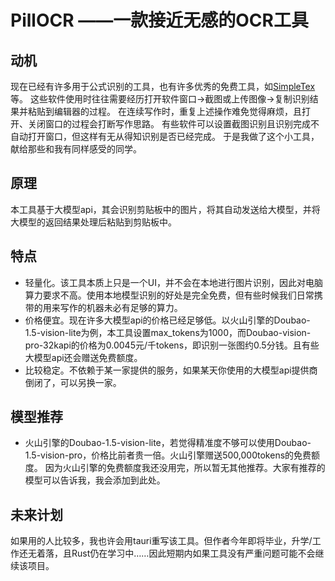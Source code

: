 # PillOCR ——一款接近无感的OCR工具
## 动机
现在已经有许多用于公式识别的工具，也有许多优秀的免费工具，如[SimpleTex](https://simpletex.cn/)等。
这些软件使用时往往需要经历打开软件窗口→截图或上传图像→复制识别结果并粘贴到编辑器的过程。
在连续写作时，重复上述操作难免觉得麻烦，且打开、关闭窗口的过程会打断写作思路。
有些软件可以设置截图识别且识别完成不自动打开窗口，但这样有无从得知识别是否已经完成。
于是我做了这个小工具，献给那些和我有同样感受的同学。

## 原理
本工具基于大模型api，其会识别剪贴板中的图片，将其自动发送给大模型，并将大模型的返回结果处理后粘贴到剪贴板中。

## 特点
- 轻量化。该工具本质上只是一个UI，并不会在本地进行图片识别，因此对电脑算力要求不高。使用本地模型识别的好处是完全免费，但有些时候我们日常携带的用来写作的机器未必有足够的算力。
- 价格便宜。现在许多大模型api的价格已经足够低。以火山引擎的Doubao-1.5-vision-lite为例，本工具设置max_tokens为1000，而Doubao-vision-pro-32kapi的价格为0.0045元/千tokens，即识别一张图约0.5分钱。且有些大模型api还会赠送免费额度。
- 比较稳定。不依赖于某一家提供的服务，如果某天你使用的大模型api提供商倒闭了，可以另换一家。

## 模型推荐
- 火山引擎的Doubao-1.5-vision-lite，若觉得精准度不够可以使用Doubao-1.5-vision-pro，价格比前者贵一倍。火山引擎赠送500,000tokens的免费额度。
因为火山引擎的免费额度我还没用完，所以暂无其他推荐。大家有推荐的模型可以告诉我，我会添加到此处。

## 未来计划
如果用的人比较多，我也许会用tauri重写该工具。但作者今年即将毕业，升学/工作还无着落，且Rust仍在学习中……因此短期内如果工具没有严重问题可能不会继续该项目。



